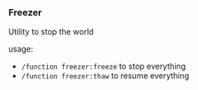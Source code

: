 ### Freezer

Utility to stop the world

usage:
  - `/function freezer:freeze` to stop everything
  - `/function freezer:thaw` to resume everything
